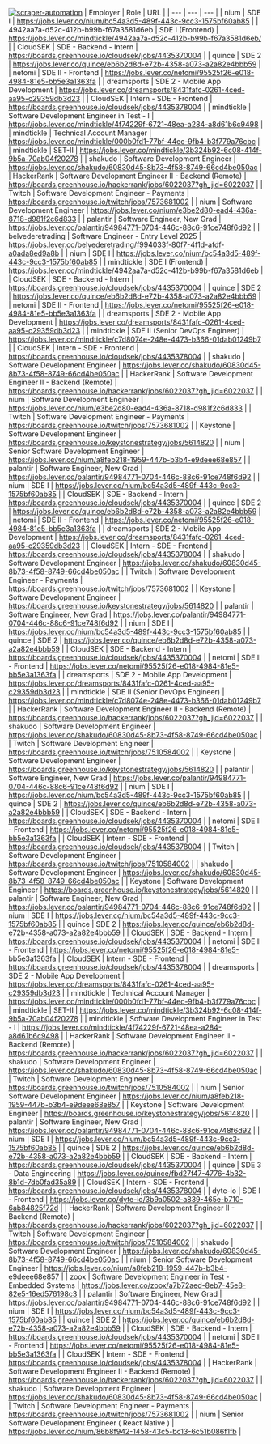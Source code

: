 [![scraper-automation](https://github.com/azad-ali786/Job_Openings/actions/workflows/scraper-automation.yml/badge.svg)](https://github.com/azad-ali786/Job_Openings/actions/workflows/scraper-automation.yml)
| Employer | Role | URL |
| --- | --- | --- |
| nium | SDE I | https://jobs.lever.co/nium/bc54a3d5-489f-443c-9cc3-1575bf60ab85 |
| 4942aa7a-d52c-412b-b99b-f67a3581d6eb | SDE I (Frontend) | https://jobs.lever.co/mindtickle/4942aa7a-d52c-412b-b99b-f67a3581d6eb/ |
| CloudSEK | SDE - Backend - Intern | https://boards.greenhouse.io/cloudsek/jobs/4435370004 |
| quince | SDE 2 | https://jobs.lever.co/quince/eb6b2d8d-e72b-4358-a073-a2a82e4bbb59 |
| netomi | SDE II - Frontend | https://jobs.lever.co/netomi/95525f26-e018-4984-81e5-bb5e3a1363fa |
| dreamsports | SDE 2 - Mobile App Development | https://jobs.lever.co/dreamsports/8431fafc-0261-4ced-aa95-c29359db3d23 |
| CloudSEK | Intern - SDE - Frontend | https://boards.greenhouse.io/cloudsek/jobs/4435378004 |
| mindtickle | Software Development Engineer in Test - I | https://jobs.lever.co/mindtickle/4f74229f-6721-48ea-a284-a8d61b6c9498 |
| mindtickle | Technical Account Manager | https://jobs.lever.co/mindtickle/000b0fd1-77bf-44ec-9fb4-b3f779a76cbc |
| mindtickle | SET-II | https://jobs.lever.co/mindtickle/3b324b92-6c08-414f-9b5a-70ab04f20278 |
| shakudo | Software Development Engineer | https://jobs.lever.co/shakudo/60830d45-8b73-4f58-8749-66cd4be050ac |
| HackerRank | Software Development Engineer II - Backend (Remote) | https://boards.greenhouse.io/hackerrank/jobs/6022037?gh_jid=6022037 |
| Twitch | Software Development Engineer - Payments | https://boards.greenhouse.io/twitch/jobs/7573681002 |
| nium | Software Development Engineer | https://jobs.lever.co/nium/e3be2d80-ead4-436a-8718-d981f2c6d833 |
| palantir | Software Engineer, New Grad | https://jobs.lever.co/palantir/94984771-0704-446c-88c6-91ce748f6d92 |
| belvederetrading | Software Engineer - Entry Level 2025 | https://jobs.lever.co/belvederetrading/f994033f-80f7-4f1d-afdf-a0ada8ed9a8b |
| nium | SDE I | https://jobs.lever.co/nium/bc54a3d5-489f-443c-9cc3-1575bf60ab85 |
| mindtickle | SDE I (Frontend) | https://jobs.lever.co/mindtickle/4942aa7a-d52c-412b-b99b-f67a3581d6eb |
| CloudSEK | SDE - Backend - Intern | https://boards.greenhouse.io/cloudsek/jobs/4435370004 |
| quince | SDE 2 | https://jobs.lever.co/quince/eb6b2d8d-e72b-4358-a073-a2a82e4bbb59 |
| netomi | SDE II - Frontend | https://jobs.lever.co/netomi/95525f26-e018-4984-81e5-bb5e3a1363fa |
| dreamsports | SDE 2 - Mobile App Development | https://jobs.lever.co/dreamsports/8431fafc-0261-4ced-aa95-c29359db3d23 |
| mindtickle | SDE II (Senior DevOps Engineer) | https://jobs.lever.co/mindtickle/c7d8074e-248e-4473-b366-01dab01249b7 |
| CloudSEK | Intern - SDE - Frontend | https://boards.greenhouse.io/cloudsek/jobs/4435378004 |
| shakudo | Software Development Engineer | https://jobs.lever.co/shakudo/60830d45-8b73-4f58-8749-66cd4be050ac |
| HackerRank | Software Development Engineer II - Backend (Remote) | https://boards.greenhouse.io/hackerrank/jobs/6022037?gh_jid=6022037 |
| nium | Software Development Engineer | https://jobs.lever.co/nium/e3be2d80-ead4-436a-8718-d981f2c6d833 |
| Twitch | Software Development Engineer - Payments | https://boards.greenhouse.io/twitch/jobs/7573681002 |
| Keystone | Software Development Engineer | https://boards.greenhouse.io/keystonestrategy/jobs/5614820 |
| nium | Senior Software Development Engineer | https://jobs.lever.co/nium/a8feb218-1959-447b-b3b4-e9deee68e857 |
| palantir | Software Engineer, New Grad | https://jobs.lever.co/palantir/94984771-0704-446c-88c6-91ce748f6d92 |
| nium | SDE I | https://jobs.lever.co/nium/bc54a3d5-489f-443c-9cc3-1575bf60ab85 |
| CloudSEK | SDE - Backend - Intern | https://boards.greenhouse.io/cloudsek/jobs/4435370004 |
| quince | SDE 2 | https://jobs.lever.co/quince/eb6b2d8d-e72b-4358-a073-a2a82e4bbb59 |
| netomi | SDE II - Frontend | https://jobs.lever.co/netomi/95525f26-e018-4984-81e5-bb5e3a1363fa |
| dreamsports | SDE 2 - Mobile App Development | https://jobs.lever.co/dreamsports/8431fafc-0261-4ced-aa95-c29359db3d23 |
| CloudSEK | Intern - SDE - Frontend | https://boards.greenhouse.io/cloudsek/jobs/4435378004 |
| shakudo | Software Development Engineer | https://jobs.lever.co/shakudo/60830d45-8b73-4f58-8749-66cd4be050ac |
| Twitch | Software Development Engineer - Payments | https://boards.greenhouse.io/twitch/jobs/7573681002 |
| Keystone | Software Development Engineer | https://boards.greenhouse.io/keystonestrategy/jobs/5614820 |
| palantir | Software Engineer, New Grad | https://jobs.lever.co/palantir/94984771-0704-446c-88c6-91ce748f6d92 |
| nium | SDE I | https://jobs.lever.co/nium/bc54a3d5-489f-443c-9cc3-1575bf60ab85 |
| quince | SDE 2 | https://jobs.lever.co/quince/eb6b2d8d-e72b-4358-a073-a2a82e4bbb59 |
| CloudSEK | SDE - Backend - Intern | https://boards.greenhouse.io/cloudsek/jobs/4435370004 |
| netomi | SDE II - Frontend | https://jobs.lever.co/netomi/95525f26-e018-4984-81e5-bb5e3a1363fa |
| dreamsports | SDE 2 - Mobile App Development | https://jobs.lever.co/dreamsports/8431fafc-0261-4ced-aa95-c29359db3d23 |
| mindtickle | SDE II (Senior DevOps Engineer) | https://jobs.lever.co/mindtickle/c7d8074e-248e-4473-b366-01dab01249b7 |
| HackerRank | Software Development Engineer II - Backend (Remote) | https://boards.greenhouse.io/hackerrank/jobs/6022037?gh_jid=6022037 |
| shakudo | Software Development Engineer | https://jobs.lever.co/shakudo/60830d45-8b73-4f58-8749-66cd4be050ac |
| Twitch | Software Development Engineer | https://boards.greenhouse.io/twitch/jobs/7510584002 |
| Keystone | Software Development Engineer | https://boards.greenhouse.io/keystonestrategy/jobs/5614820 |
| palantir | Software Engineer, New Grad | https://jobs.lever.co/palantir/94984771-0704-446c-88c6-91ce748f6d92 |
| nium | SDE I | https://jobs.lever.co/nium/bc54a3d5-489f-443c-9cc3-1575bf60ab85 |
| quince | SDE 2 | https://jobs.lever.co/quince/eb6b2d8d-e72b-4358-a073-a2a82e4bbb59 |
| CloudSEK | SDE - Backend - Intern | https://boards.greenhouse.io/cloudsek/jobs/4435370004 |
| netomi | SDE II - Frontend | https://jobs.lever.co/netomi/95525f26-e018-4984-81e5-bb5e3a1363fa |
| CloudSEK | Intern - SDE - Frontend | https://boards.greenhouse.io/cloudsek/jobs/4435378004 |
| Twitch | Software Development Engineer | https://boards.greenhouse.io/twitch/jobs/7510584002 |
| shakudo | Software Development Engineer | https://jobs.lever.co/shakudo/60830d45-8b73-4f58-8749-66cd4be050ac |
| Keystone | Software Development Engineer | https://boards.greenhouse.io/keystonestrategy/jobs/5614820 |
| palantir | Software Engineer, New Grad | https://jobs.lever.co/palantir/94984771-0704-446c-88c6-91ce748f6d92 |
| nium | SDE I | https://jobs.lever.co/nium/bc54a3d5-489f-443c-9cc3-1575bf60ab85 |
| quince | SDE 2 | https://jobs.lever.co/quince/eb6b2d8d-e72b-4358-a073-a2a82e4bbb59 |
| CloudSEK | SDE - Backend - Intern | https://boards.greenhouse.io/cloudsek/jobs/4435370004 |
| netomi | SDE II - Frontend | https://jobs.lever.co/netomi/95525f26-e018-4984-81e5-bb5e3a1363fa |
| CloudSEK | Intern - SDE - Frontend | https://boards.greenhouse.io/cloudsek/jobs/4435378004 |
| dreamsports | SDE 2 - Mobile App Development | https://jobs.lever.co/dreamsports/8431fafc-0261-4ced-aa95-c29359db3d23 |
| mindtickle | Technical Account Manager | https://jobs.lever.co/mindtickle/000b0fd1-77bf-44ec-9fb4-b3f779a76cbc |
| mindtickle | SET-II | https://jobs.lever.co/mindtickle/3b324b92-6c08-414f-9b5a-70ab04f20278 |
| mindtickle | Software Development Engineer in Test - I | https://jobs.lever.co/mindtickle/4f74229f-6721-48ea-a284-a8d61b6c9498 |
| HackerRank | Software Development Engineer II - Backend (Remote) | https://boards.greenhouse.io/hackerrank/jobs/6022037?gh_jid=6022037 |
| shakudo | Software Development Engineer | https://jobs.lever.co/shakudo/60830d45-8b73-4f58-8749-66cd4be050ac |
| Twitch | Software Development Engineer | https://boards.greenhouse.io/twitch/jobs/7510584002 |
| nium | Senior Software Development Engineer | https://jobs.lever.co/nium/a8feb218-1959-447b-b3b4-e9deee68e857 |
| Keystone | Software Development Engineer | https://boards.greenhouse.io/keystonestrategy/jobs/5614820 |
| palantir | Software Engineer, New Grad | https://jobs.lever.co/palantir/94984771-0704-446c-88c6-91ce748f6d92 |
| nium | SDE I | https://jobs.lever.co/nium/bc54a3d5-489f-443c-9cc3-1575bf60ab85 |
| quince | SDE 2 | https://jobs.lever.co/quince/eb6b2d8d-e72b-4358-a073-a2a82e4bbb59 |
| CloudSEK | SDE - Backend - Intern | https://boards.greenhouse.io/cloudsek/jobs/4435370004 |
| quince | SDE 3 - Data Engineering | https://jobs.lever.co/quince/fbd27f47-4776-4b32-8b1d-7db0fad35a89 |
| CloudSEK | Intern - SDE - Frontend | https://boards.greenhouse.io/cloudsek/jobs/4435378004 |
| dyte-io | SDE I - Frontend | https://jobs.lever.co/dyte-io/3b9a0502-a839-465e-b710-6ab84825f72d |
| HackerRank | Software Development Engineer II - Backend (Remote) | https://boards.greenhouse.io/hackerrank/jobs/6022037?gh_jid=6022037 |
| Twitch | Software Development Engineer | https://boards.greenhouse.io/twitch/jobs/7510584002 |
| shakudo | Software Development Engineer | https://jobs.lever.co/shakudo/60830d45-8b73-4f58-8749-66cd4be050ac |
| nium | Senior Software Development Engineer | https://jobs.lever.co/nium/a8feb218-1959-447b-b3b4-e9deee68e857 |
| zoox | Software Development Engineer in Test - Embedded Systems | https://jobs.lever.co/zoox/a7b72aed-8eb7-45e8-82e5-16ed576198c3 |
| palantir | Software Engineer, New Grad | https://jobs.lever.co/palantir/94984771-0704-446c-88c6-91ce748f6d92 |
| nium | SDE I | https://jobs.lever.co/nium/bc54a3d5-489f-443c-9cc3-1575bf60ab85 |
| quince | SDE 2 | https://jobs.lever.co/quince/eb6b2d8d-e72b-4358-a073-a2a82e4bbb59 |
| CloudSEK | SDE - Backend - Intern | https://boards.greenhouse.io/cloudsek/jobs/4435370004 |
| netomi | SDE II - Frontend | https://jobs.lever.co/netomi/95525f26-e018-4984-81e5-bb5e3a1363fa |
| CloudSEK | Intern - SDE - Frontend | https://boards.greenhouse.io/cloudsek/jobs/4435378004 |
| HackerRank | Software Development Engineer II - Backend (Remote) | https://boards.greenhouse.io/hackerrank/jobs/6022037?gh_jid=6022037 |
| shakudo | Software Development Engineer | https://jobs.lever.co/shakudo/60830d45-8b73-4f58-8749-66cd4be050ac |
| Twitch | Software Development Engineer - Payments | https://boards.greenhouse.io/twitch/jobs/7573681002 |
| nium | Senior Software Development Engineer ( React Native ) | https://jobs.lever.co/nium/86b8f942-1458-43c5-bc13-6c51b086f1fb |